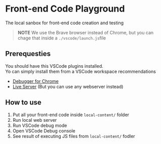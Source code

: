 # Front-end Code Playground

The local sanbox for front-end code creation and testing

> **NOTE** We use the Brave browser instead of Chrome, but you can chage that inside a `./vscode/launch.js`file

## Prerequesties

You should have this VSCode plugins installed. \
Yo can simply install them from a VSCode workspace recommendations

- [Debugger for Chrome](https://marketplace.visualstudio.com/items?itemName=msjsdiag.debugger-for-chrome)
- [Live Server](https://marketplace.visualstudio.com/items?itemName=ritwickdey.LiveServer) (But you can use any webserver instead)

## How to use

1. Put all your front-end code inside `local-content/` folder
2. Run local web server
3. Run VSCode debug mode
4. Open VSCode Debug console
5. See result of executing JS files from `local-content/` fodler
